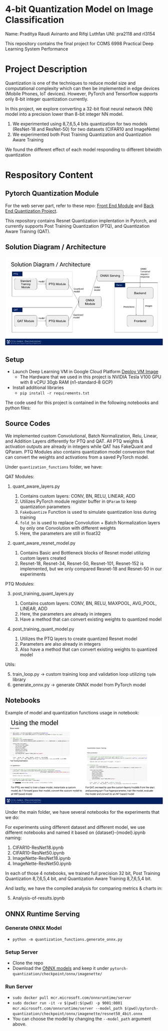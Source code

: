 # 4-bit Quantization Model on Image Classification

Name: Praditya Raudi Avinanto and Rifqi Luthfan
UNI: pra2118 and rl3154

This repository contains the final project for COMS 6998 Practical Deep Learning System Performance
# Project Description

Quantization is one of the techniques to reduce model size and computational complexity which can then be implemented in edge devices (Mobile Phones, IoT devices). However, PyTorch and Tensorflow supports only 8-bit integer quantization currently.

In this project, we explore converting a 32-bit float neural network (NN) model into a precision lower than 8-bit integer NN model.

1. We experimented using 8,7,6,5,4 bits quantization for two models (ResNet-18 and ResNet-50) for two datasets (CIFAR10 and ImageNette)
2. We experimented both Post Training Quantization and Quantization Aware Training

We found the different effect of each model responding to different bitwidth quantization


# Respository Content

## Pytorch Quantization Module
For the web server part, refer to these repo: [Front End Module](https://github.com/raudipra/front_end_quantization_project) and [Back End Quantization Project](https://github.com/raudipra/back_end_quantization_project).

This repository contains Resnet Quantization implentation in Pytorch, and currently supports Post Training Quantization (PTQ), and Quantization Aware Training (QAT).

## Solution Diagram / Architecture
![solution_diagram](./figures/solution_diagram.png)

## Setup
- Launch Deep Learning VM in Google Cloud Platform [Deploy VM Image](https://console.cloud.google.com/marketplace/product/click-to-deploy-images/deeplearning)
    - The Hardware that we used in this project is NVIDIA Tesla V100 GPU with 8 vCPU 30gb RAM (n1-standard-8 GCP)
- Install additional libraries
    - `pip install -r requirements.txt`

The code used for this project is contained in the following notebooks and python files:

## Source Codes

We implemented custom Convolutional, Batch Normalization, Relu, Linear, and Addition Layers differently for PTQ and QAT. All PTQ weights & activation outputs are already in integers while QAT has FakeQuant and QParam. PTQ Modules also contains quantization model conversion that can convert the weights and activations from a saved PyTorch model.

Under ```quantization_functions``` folder, we have:

QAT Modules:

1. quant_aware_layers.py
    1. Contains custom layers: CONV, BN, RELU, LINEAR, ADD
    2. Utilizes PyTorch module register buffer in `QParam` to keep quantization parameters
    3. `FakeQuantize` Function is used to simulate quantization loss during training
    4. `fold_bn` is used to replace Convolution + Batch Normalization layers by only one Convolution with different weights
    5. Here, the parameters are still in float32

2. quant_aware_resnet_model.py
    1. Contains Basic and Bottleneck blocks of Resnet model utilizing custom layers created
    2. Resnet-18, Resnet-34, Resnet-50, Resnet-101, Resnet-152 is implemented, but we only compared Resnet-18 and Resnet-50 in our experiments


PTQ Modules:

3. post_training_quant_layers.py
    1. Contains custom layers: CONV, BN, RELU, MAXPOOL, AVG_POOL, LINEAR, ADD
    2. Here, the parameters are already in integers
    3. Have a method that can convert existing weights to quantized model

4. post_training_quant_model.py
    1. Utilizes the PTQ layers to create quantized Resnet model
    2. Parameters are also already in integers
    3. Also have a method that can convert existing weights to quantized model

Utils:

5. train_loop.py -> custom training loop and validation loop utilizing `tqdm` library
6. generate_onnx.py -> generate ONNX model from PyTorch model

## Notebooks

Example of model and quantization functions usage in notebook:
![example_usage](./figures/model_usage_in_notebook.png)

Under the main folder, we have several notebooks for the experiments that we do:

For experiments using different dataset and different model, we use different notebooks and named it based on {dataset}-{model}.ipynb naming:

1. CIFAR10-ResNet18.ipynb
2. CIFAR10-ResNet50.ipynb
3. ImageNette-ResNet18.ipynb
4. ImageNette-ResNet50.ipynb

In each of those 4 notebooks, we trained full precision 32 bit, Post Training Quantization 8,7,6,5,4 bit, and Quantization Aware Training 8,7,6,5,4 bit.

And lastly, we have the compiled analysis for comparing metrics & charts in:

5. Analysis-of-results.ipynb

## ONNX Runtime Serving

### Generate ONNX Model
- `python -m quantization_functions.generate_onnx.py`

### Setup Server
- Clone the repo
- Download the [ONNX models](https://drive.google.com/drive/folders/1-Mc2gVb5yMWstdlm-MKFF3sgPEoFIxne?usp=sharing) and keep it under `pytorch-quantization/checkpoint/onnx/imagenette/`

### Run Server
- `sudo docker pull mcr.microsoft.com/onnxruntime/server`
- `sudo docker run -it -v $(pwd):$(pwd) -p 9001:8001 mcr.microsoft.com/onnxruntime/server --model_path $(pwd)/pytorch-quantization/checkpoint/onnx/imagenette/resnet50_4bit.onnx`
- You can choose the model by changing the `--model_path` argument above.